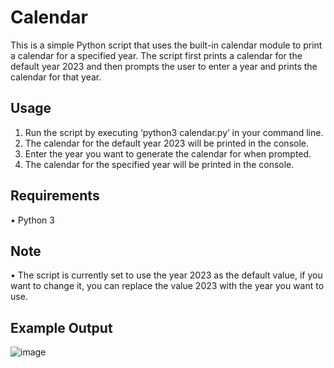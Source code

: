 # Calendar
This is a simple Python script that uses the built-in calendar module to print a calendar for a specified year. The script first prints a calendar for the default year 2023 and then prompts the user to enter a year and prints the calendar for that year.

## Usage
1.	Run the script by executing ‘python3 calendar.py’ in your command line.
2.	The calendar for the default year 2023 will be printed in the console.
3.	Enter the year you want to generate the calendar for when prompted.
4.	The calendar for the specified year will be printed in the console.
## Requirements
•	Python 3
## Note
•	The script is currently set to use the year 2023 as the default value, if you want to change it, you can replace the value 2023 with the year you want to use.
## Example Output
 ![image](https://user-images.githubusercontent.com/123227926/214238292-391d1ae6-ac09-4772-9573-d13174f34d9e.png)

